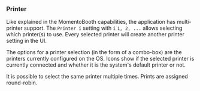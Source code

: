### Printer
Like explained in the MomentoBooth capabilities, the application has multi-printer support. The `Printer i` setting with `i` `1, 2, ...` allows selecting which printer(s) to use. Every selected printer will create another printer setting in the UI.

The options for a printer selection (in the form of a combo-box) are the printers currently configured on the OS. Icons show if the selected printer is currently connected and whether it is the system's default printer or not.

It is possible to select the same printer multiple times. Prints are assigned round-robin.